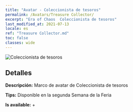 ```yaml
---
title: "Avatar - Coleccionista de tesoros"
permalink: /Avatars/Treasure Collector/
excerpt: "Era of Chaos  Coleccionista de tesoros"
last_modified_at: 2021-07-13
locale: es
ref: "Treasure Collector.md"
toc: false
classes: wide
---
```

 ![Coleccionista de tesoros](/images/a/avatarFrame_19.png)

## Detalles

 **Descripción:** Marco de avatar de Coleccionista de tesoros 

 **Tips:** Disponible en la segunda Semana de la Feria 

 **Is available:**  + 

